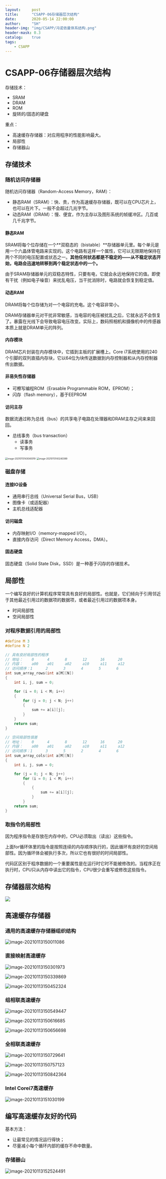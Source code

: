 ```yaml
---
layout:     post
title:      "CSAPP-06存储器层次结构"
date:       2020-05-14 22:00:00
author:     "SH"
header-img: "img/CSAPP/冯诺依曼体系结构.png"
header-mask: 0.3
catalog:    true
tags:
    - CSAPP
---
```


# CSAPP-06存储器层次结构

存储技术：

- SRAM
- DRAM
- ROM
- 旋转的/固态的硬盘

重点：

- 高速缓存存储器：对应用程序的性能影响最大。
- 局部性
- 存储器山

## 存储技术

### 随机访问存储器

随机访问存储器（Random-Access Memory，RAM）：

- 静态RAM（SRAM）：快、贵，作为高速缓存存储器，既可以在CPU芯片上，也可以在片下。一般不会超过几兆字节。
- 动态RAM（DRAM）：慢、便宜，作为主存以及图形系统的帧缓冲区。几百或几千兆字节。

#### 静态RAM

SRAM将每个位存储在一个**双稳态的（bistable）**存储器单元里。每个单元是用一个六晶体管电路来实现的。这个电路有这样一个属性，它可以无限期地保持在两个不同的电压配置或状态之一。**其他任何状态都是不稳定的——从不稳定状态开始，电路会迅速地转移到两个稳定状态中的一个。**

由于SRAM存储器单元的双稳态特性，只要有电，它就会永远地保持它的值。即使有干扰（例如电子噪音）来扰乱电压，当干扰消除时，电路就会恢复到稳定值。

#### 动态RAM

DRAM将每个位存储为对一个电容的充电。这个电容非常小。

DRAM存储器单元对干扰非常敏感，当电容的电压被扰乱之后，它就永远不会恢复了。暴露在光线下会导致电容电压改变。实际上，数码照相机和摄像机中的传感器本质上就是DRAM单元的阵列。

#### 内存模块

DRAM芯片封装在内存模块中，它插到主板的扩展槽上。Core i7系统使用的240个引脚的双列直插内存块，它以64位为块传送数据到内存控制器和从内存控制器传出数据。

#### 非易失性存储器

- 可檫写编程ROM（Erasable Programmable ROM，EPROM）；
- 闪存（flash memory），基于EEPROM

#### 访问主存

数据流通过称为总线（bus）的共享电子电路在处理器和DRAM主存之间来来回回。

- 总线事务（bus transaction）
  - 读事务
  - 写事务

<img src=".//img/CSAPP-06-RAM_访问主存_加载操作movq的内存读事务.png" alt="image-20210113143040019" style="zoom:50%;" />

<img src=".//img/CSAPP-06-RAM_访问主存_加载操作movq的内存写事务.png" alt="image-20210113143240389" style="zoom:50%;" />

### 磁盘存储

#### 连接IO设备

- 通用串行总线（Universal Serial Bus，USB）
- 图像卡（或适配器）
- 主机总线适配器

#### 访问磁盘

- 内存映射I/O（memory-mapped I/O）。
- 直接内存访问（Direct Memory Access，DMA）。

#### 固态硬盘

固态硬盘（Solid State Disk，SSD）是一种基于闪存的存储技术。

## 局部性

一个编写良好的计算机程序常常具有良好的局部性。也就是，它们倾向于引用邻近于其他最近引用过的数据项的数据项，或者最近引用过的数据项本身。

- 时间局部性
- 空间局部性

### 对程序数据引用的局部性

```c
#define M 3
#define N 2

// 具有良好局部性的程序
// 地址：    0      4       8       12      16      20
// 内容：    a00    a01     a02     a10     a11     a12
// 访问顺序：1      2       3       4       5       6
int sum_array_rows(int a[M][N])
{
    int i, j, sum = 0;

    for (i = 0; i < M; i++)
    {
        for (j = 0; j < N; j++)
        {
            sum += a[i][j];
        }
    }
    return sum;
}

// 空间局部性很差
// 地址：    0      4       8       12      16      20
// 内容：    a00    a01     a02     a10     a11     a12
// 访问顺序：1      3       5       2       4       6
int sum_array_cols(int a[M][N])
{
    int i, j, sum = 0;

    for (j = 0; j < N; j++)
        for (i = 0; i < M; i++)
        {
            {
                sum += a[i][j];
            }
        }
    return sum;
}
```

### 取指令的局部性

因为程序指令是存放在内存中的，CPU必须取出（读出）这些指令。

上面for循环体里的指令是按照连续的内存顺序执行的，因此循环有良好的空间局部性。因为循环体会被执行多次，所以它也有很好的时间局部性。

代码区区别于程序数据的一个重要属性是在运行时它时不能被修改的。当程序正在执行时，CPU只从内存中读出它的指令，CPU很少会重写或修改这些指令。

## 存储器层次结构

![](.//img/CSAPP-01-存储器层次结构.png)

## 高速缓存存储器

### 通用的高速缓存存储器组织结构

![image-20210113150011086](.//img/CSAPP-06-高速缓存_通用结构.png)

### 直接映射高速缓存

![image-20210113150301973](.//img/CSAPP-06-高速缓存_直接映射高速缓存.png)

![image-20210113150339869](.//img/CSAPP-06-高速缓存_直接映射高速缓存_组选择.png)

![image-20210113150452324](.//img/CSAPP-06-高速缓存_直接映射高速缓存_行匹配.png)

### 组相联高速缓存

![image-20210113150549447](.//img/CSAPP-06-高速缓存_组相联高速缓存.png)

![image-20210113150616685](.//img/CSAPP-06-高速缓存_组相联高速缓存_组选择.png)

![image-20210113150656698](.//img/CSAPP-06-高速缓存_组相联高速缓存_行匹配.png)

### 全相联高速缓存

![image-20210113150729641](.//img/CSAPP-06-高速缓存_全相联高速缓存.png)

![image-20210113150757123](.//img/CSAPP-06-高速缓存_全相联高速缓存_组选择.png)

![image-20210113150842364](.//img/CSAPP-06-高速缓存_全相联高速缓存_行匹配.png)

### Intel Corei7高速缓存

![image-20210113151030199](.//img/CSAPP-06-高速缓存_corei7.png)

## 编写高速缓存友好的代码

基本方法：

- 让最常见的情况运行得快；
- 尽量减小每个循环内部的缓存不命中数量。

### 存储器山

![image-20210113152524491](.//img/CSAPP-06-存储器山.png)